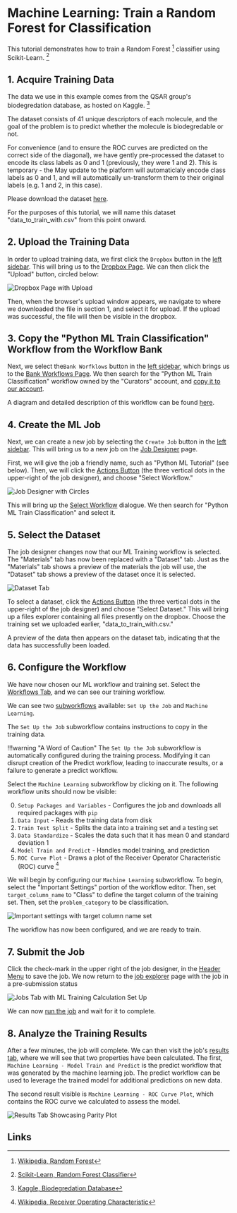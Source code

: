# Machine Learning: Train a Random Forest for Classification

This tutorial demonstrates how to train a Random Forest [^1] classifier using Scikit-Learn. [^2]

## 1. Acquire Training Data

The data we use in this example comes from the QSAR group's biodegredation database, as hosted on Kaggle. [^3]

The dataset consists of 41 unique descriptors of each molecule, and the goal of the problem is to predict whether the
molecule is biodegredable or not.

For convenience (and to ensure the ROC curves are predicted on the correct side of the diagonal), we have gently
pre-processed the dataset to encode its class labels as 0 and 1 (previously, they were 1 and 2). This is temporary - 
the May update to the platform will automaticlaly encode class labels as 0 and 1, and will automatically un-transform
them to their original labels (e.g. 1 and 2, in this case).

Please download the dataset
<a href="/extra/files/classification_data.csv" download="data_to_train_with.csv">here</a>. 

For the purposes of this tutorial, we will name this dataset "data_to_train_with.csv" from this point onward.

## 2. Upload the Training Data

In order to upload training data, we first click the `Dropbox` button in the [left sidebar](../../ui/left-sidebar.md).
This will bring us to the [Dropbox Page](../../jobs/ui/files-tab.md). We can then click the "Upload" button, circled
below:

![Dropbox Page with Upload](../../images/tutorials/pythonML/dropbox-page-with-upload-circled.png "Dropbox page with upload circled")

Then, when the browser's upload window appears, we navigate to where we downloaded the file in section 1, and select it
for upload. If the upload was successful, the file will then be visible in the dropbox.

## 3. Copy the "Python ML Train Classification" Workflow from the Workflow Bank

Next, we select the`Bank Worfklows` button in the [left sidebar](../../ui/left-sidebar.md), which brings us to
the [Bank Workflows Page](../../workflows/bank.md). We then search for the "Python ML Train Classification" workflow owned
by the "Curators" account, and [copy it to our account](../../workflows/actions/copy-bank.md).

A diagram and detailed description of this workflow can be found
[here](../../software-directory/machine-learning/python-ml/components.md).

## 4. Create the ML Job

Next, we can create a new job by selecting the `Create Job` button in the [left sidebar](../../ui/left-sidebar.md). This
will bring us to a new job on the [Job Designer](../../jobs-designer/overview.md) page.

First, we will give the job a friendly name, such as "Python ML Tutorial" (see below). Then, we will click
the [Actions Button](../../jobs-designer/header-menu.md#Actions) (the three vertical dots in the upper-right of the job
designer), and choose "Select Workflow."

![Job Designer with Circles](../../images/tutorials/pythonML/job-designer-with-python-ml-name-and-three-dots-circled.png "Job designer page")

This will bring up the [Select Workflow](../../jobs-designer/actions-header-menu/select-workflow.md) dialogue. We then
search for "Python ML Train Classification" and select it.

## 5. Select the Dataset

The job designer changes now that our ML Training workflow is selected. The "Materials" tab has now been replaced with
a "Dataset" tab. Just as the "Materials" tab shows a preview of the materials the job will use, the "Dataset" tab shows
a preview of the dataset once it is selected.

![Dataset Tab](../../images/tutorials/classification_tutorial/dataset-tab-with-data.png "Dataset Tab")

To select a dataset, click the [Actions Button](../../jobs-designer/header-menu.md#Actions) (the three vertical dots in
the upper-right of the job designer) and choose "Select Dataset." This will bring up a files explorer containing all
files presently on the dropbox. Choose the training set we uploaded earlier, "data_to_train_with.csv."

A preview of the data then appears on the dataset tab, indicating that the data has successfully been loaded.

## 6. Configure the Workflow

We have now chosen our ML workflow and training set. Select the [Workflows Tab](../../jobs-designer/workflow-tab.md), and we
can see our training workflow.

We can see two [subworkflows](../../workflows/components/subworkflows.md) available: `Set Up the Job`
and `Machine Learning`.

The `Set Up the Job` subworkflow contains instructions to copy in the training data.

!!!warning "A Word of Caution"
    The `Set Up the Job` subworkflow is automatically configured during the training process. Modifying it can disrupt
    creation of the Predict workflow, leading to inaccurate results, or a failure to generate a predict workflow.

Select the `Machine Learning` subworkflow by clicking on it. The following workflow units should now be visible:

0. `Setup Packages and Variables` - Configures the job and downloads all required packages with `pip`
1. `Data Input` - Reads the training data from disk
2. `Train Test Split` - Splits the data into a training set and a testing set 
3. `Data Standardize` - Scales the data such that it has mean 0 and standard deviation 1
4. `Model Train and Predict` - Handles model training, and prediction
5. `ROC Curve Plot` - Draws a plot of the Receiver Operator Characteristic (ROC) curve [^4]

We will begin by configuring our `Machine Learning` subworkflow. To begin, select the "Important Settings" portion of the
workflow editor. Then, set `target_column_name` to "Class" to define the target column of the training set. Then,
set the `problem_category` to be classification.

![Important settings with target column name set](../../images/tutorials/classification_tutorial/important-settings-chosen.png "Important settings with target column name set" )

The workflow has now been configured, and we are ready to train.

## 7. Submit the Job

Click the check-mark in the upper right of the job designer, in the [Header Menu](../../jobs-designer/header-menu.md) to
save the job. We now return to the [job explorer](../../jobs/ui/explorer.md) page with the job in a pre-submission
status

![Jobs Tab with ML Training Calculation Set Up](../../images/tutorials/pythonML/jobs-tab-with-ml-train-job-set-up.png "Jobs Tab with ML Training Calculation Set Up")

We can now [run the job](../../jobs/actions/run.md) and wait for it to complete.

## 8. Analyze the Training Results

After a few minutes, the job will complete. We can then visit the job's [results tab](../../jobs/ui/results-tab.md),
where we will see that two properties have been calculated. The first, `Machine Learning - Model Train and Predict` is
the predict workflow that was generated by the machine learning job. The predict workflow can be used to leverage the
trained model for additional predictions on new data.

The second result visible is `Machine Learning - ROC Curve Plot`, which contains the ROC curve we calculated to assess
the model.

![Results Tab Showcasing Parity Plot](../../images/tutorials/classification_tutorial/ml-train-results-tab.png "Results Tab Showcasing Parity Plot")

## Links

[^1]: [Wikipedia, Random Forest](https://en.wikipedia.org/wiki/Random_forest)

[^2]: [Scikit-Learn, Random Forest Classifier](https://scikit-learn.org/stable/modules/generated/sklearn.ensemble.RandomForestClassifier.html)

[^3]: [Kaggle, Biodegredation Database](https://www.kaggle.com/muhammetvarl/qsarbiodegradation)

[^4]: [Wikipedia, Receiver Operating Characteristic](https://en.wikipedia.org/wiki/Receiver_operating_characteristic)
